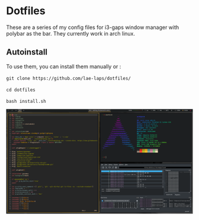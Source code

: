 # Dotfiles
These are a series of my config files for i3-gaps window manager with polybar as the bar.
They currently work in arch linux.

## Autoinstall

To use them, you can install them manually or :

`git clone https://github.com/lae-laps/dotfiles/`

`cd dotfiles`

`bash install.sh`

![Could not display image](desktop.png?raw=true "Title")
